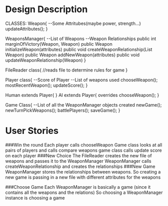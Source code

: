 Design Description
=======
CLASSES: 
Weapon{
--Some Attritubes(maybe power, strength...)
updateAttributes();
}

WeaponsManager{
--List of Weapons
--Weapon Relationships
public int marginOfVictory(Weapon, Weapon) 
public Weapon initializeWeapon(attributes)
public void createWeaponRelationship(List Weapon)
public Weapon addNewWeapon(attributes)
public void updateWeaponRelationship(Weapon)
}

FileReader class{
//reads file to determine rules for game
}

Player class{
--Score of Player
--List of weapons used
chooseWeapon();
mostRecentWeapon();
updateScore();
}

Human extends Player{
}
AI extends Player{
overrides chooseWeapon();
}

Game Class{
--List of all the WeaponManager objects created
newGame();
newTurnPickWeapons();
battlePlayers();
saveGame();
}





User Stories
=======

###Win the round
Each player calls chooseWeapon
Game class looks at all pairs of players and calls compare weapons
game class calls update score on each player
###New Choice
The FileReader creates the new file of weapons and passes it to the WeaponManager
WeaponManager calls createWeaponRelationship and creates the relationships
###New Game
WeaponManager stores the relationships between weapons. So creating a new game is passing in a new file with
different attributes for the weapons

###Choose Game
Each WeaponManager is basically a game (since it contains all the weapons and the relations)
So choosing a WeaponManager instance is choosing a game
